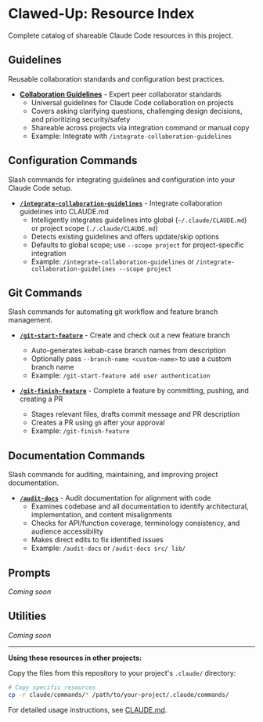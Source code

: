 # Clawed-Up: Resource Index

Complete catalog of shareable Claude Code resources in this project.

## Guidelines

Reusable collaboration standards and configuration best practices.

- **[Collaboration Guidelines](claude/guidelines/collaboration.md)** - Expert peer collaborator standards
  - Universal guidelines for Claude Code collaboration on projects
  - Covers asking clarifying questions, challenging design decisions, and prioritizing security/safety
  - Shareable across projects via integration command or manual copy
  - Example: Integrate with `/integrate-collaboration-guidelines`

## Configuration Commands

Slash commands for integrating guidelines and configuration into your Claude Code setup.

- **[`/integrate-collaboration-guidelines`](claude/commands/integrate-collaboration-guidelines.md)** - Integrate collaboration guidelines into CLAUDE.md
  - Intelligently integrates guidelines into global (`~/.claude/CLAUDE.md`) or project scope (`./.claude/CLAUDE.md`)
  - Detects existing guidelines and offers update/skip options
  - Defaults to global scope; use `--scope project` for project-specific integration
  - Example: `/integrate-collaboration-guidelines` or `/integrate-collaboration-guidelines --scope project`

## Git Commands

Slash commands for automating git workflow and feature branch management.

- **[`/git-start-feature`](claude/commands/git-start-feature.md)** - Create and check out a new feature branch
  - Auto-generates kebab-case branch names from description
  - Optionally pass `--branch-name <custom-name>` to use a custom branch name
  - Example: `/git-start-feature add user authentication`

- **[`/git-finish-feature`](claude/commands/git-finish-feature.md)** - Complete a feature by committing, pushing, and creating a PR
  - Stages relevant files, drafts commit message and PR description
  - Creates a PR using `gh` after your approval
  - Example: `/git-finish-feature`

## Documentation Commands

Slash commands for auditing, maintaining, and improving project documentation.

- **[`/audit-docs`](claude/commands/audit-docs.md)** - Audit documentation for alignment with code
  - Examines codebase and all documentation to identify architectural, implementation, and content misalignments
  - Checks for API/function coverage, terminology consistency, and audience accessibility
  - Makes direct edits to fix identified issues
  - Example: `/audit-docs` or `/audit-docs src/ lib/`

## Prompts

*Coming soon*

## Utilities

*Coming soon*

---

**Using these resources in other projects:**

Copy the files from this repository to your project's `.claude/` directory:

```bash
# Copy specific resources
cp -r claude/commands/* /path/to/your-project/.claude/commands/
```

For detailed usage instructions, see [CLAUDE.md](CLAUDE.md).

